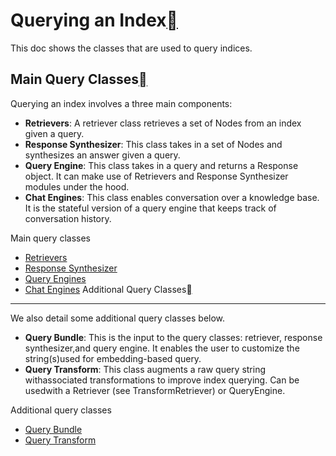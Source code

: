 Querying an Index[](#querying-an-index "Permalink to this heading")
====================================================================

This doc shows the classes that are used to query indices.

Main Query Classes[](#main-query-classes "Permalink to this heading")
----------------------------------------------------------------------

Querying an index involves a three main components:

* **Retrievers**: A retriever class retrieves a set of Nodes from an index given a query.
* **Response Synthesizer**: This class takes in a set of Nodes and synthesizes an answer given a query.
* **Query Engine**: This class takes in a query and returns a Response object. It can make use of Retrievers and Response Synthesizer modules under the hood.
* **Chat Engines**: This class enables conversation over a knowledge base. It is the stateful version of a query engine that keeps track of conversation history.

Main query classes

* [Retrievers](query/retrievers.html)
* [Response Synthesizer](query/response_synthesizer.html)
* [Query Engines](query/query_engines.html)
* [Chat Engines](query/chat_engines.html)
Additional Query Classes[](#additional-query-classes "Permalink to this heading")
----------------------------------------------------------------------------------

We also detail some additional query classes below.

* **Query Bundle**: This is the input to the query classes: retriever, response synthesizer,and query engine. It enables the user to customize the string(s)used for embedding-based query.
* **Query Transform**: This class augments a raw query string withassociated transformations to improve index querying. Can be usedwith a Retriever (see TransformRetriever) or QueryEngine.

Additional query classes

* [Query Bundle](query/query_bundle.html)
* [Query Transform](query/query_transform.html)
